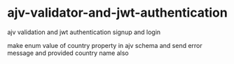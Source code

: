 # ajv-validator-and-jwt-authentication

ajv validation and jwt authentication
signup and login


make enum value of country property in ajv schema and send error message and provided country name also 
